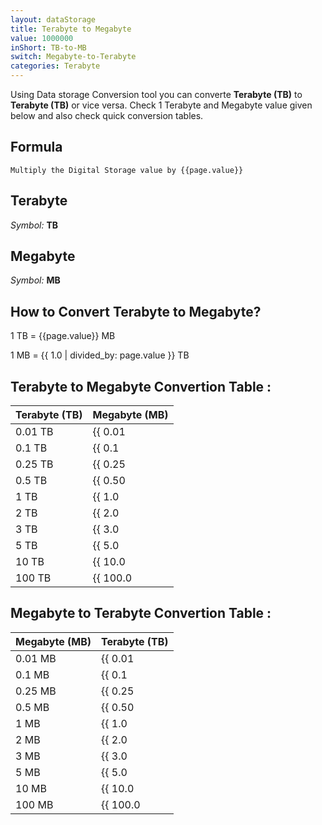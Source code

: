 ```yaml
---
layout: dataStorage
title: Terabyte to Megabyte
value: 1000000
inShort: TB-to-MB
switch: Megabyte-to-Terabyte
categories: Terabyte
---
```


Using Data storage Conversion tool you can converte **Terabyte (TB)** to **Terabyte (TB)** or vice versa. Check 1 Terabyte and Megabyte value given below and also check quick conversion tables.

## Formula
`Multiply the Digital Storage value by {{page.value}}`

## Terabyte
*Symbol:* **TB**

## Megabyte
*Symbol:* **MB**

## How to Convert Terabyte to Megabyte?

1 TB = {{page.value}} MB

1 MB = {{ 1.0 | divided_by: page.value }} TB


## Terabyte to Megabyte Convertion Table :

| Terabyte (TB) | Megabyte (MB) |
| ---- | ---- |
| 0.01 TB | {{ 0.01 | times: page.value }} MB |
| 0.1 TB | {{ 0.1 | times: page.value }} MB |
| 0.25 TB | {{ 0.25 | times: page.value }} MB |
| 0.5 TB | {{ 0.50 | times: page.value }} MB |
| 1 TB | {{ 1.0 | times: page.value }} MB |
| 2 TB | {{ 2.0 | times: page.value }} MB |
| 3 TB | {{ 3.0 | times: page.value }} MB |
| 5 TB | {{ 5.0 | times: page.value }} MB |
| 10 TB | {{ 10.0 | times: page.value }} MB |
| 100 TB | {{ 100.0 | times: page.value }} MB |

## Megabyte to Terabyte Convertion Table :

| Megabyte (MB) | Terabyte (TB) |
| ---- | ---- |
| 0.01 MB | {{ 0.01 | divided_by: page.value }} TB |
| 0.1 MB | {{ 0.1 | divided_by: page.value }} TB |
| 0.25 MB | {{ 0.25 | divided_by: page.value }} TB |
| 0.5 MB | {{ 0.50 | divided_by: page.value }} TB |
| 1 MB | {{ 1.0 | divided_by: page.value }} TB |
| 2 MB | {{ 2.0 | divided_by: page.value }} TB |
| 3 MB | {{ 3.0 | divided_by: page.value }} TB |
| 5 MB | {{ 5.0 | divided_by: page.value }} TB |
| 10 MB | {{ 10.0 | divided_by: page.value }} TB |
| 100 MB | {{ 100.0 | divided_by: page.value }} TB |


<script>
document.getElementById('selectInput')[16].selected = true
document.getElementById('selectOutput')[8].selected = true
</script>
